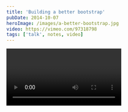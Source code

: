 ```yaml
---
title: 'Building a better bootstrap'
pubDate: 2014-10-07
heroImage: /images/a-better-bootstrap.jpg
video: https://vimeo.com/97318798
tags: ['talk', notes, video]
---
```


<Video url="https://vimeo.com/97318798" />

_These are my notes from [Build a Better Bootstrap, by Tim G. Thomas](https://vimeo.com/97318798). It's a good talk. Just not good notes._

### Overflow: hidden;

_(Or clear:both?)_ Can help with those fesky times where an outer container doesn't wraps around the inner elements.

### box-sizing: border-box;

What this does, is include padding and border in the width of an element. Tim G. Thomas sayss he usually does this for all elements

- Get stats for your css at [cssstats.com](http://www.cssstats.com/#/)
- Check out video podcasts at [atozcss.com](http://atozcss.com)
- Write and see your compiled sass at [sassmeister.com](http://sassmeister.com)
- Read about sass-functions at [thesassway](http://thesassway.com/intermediate/if-for-each-while)
